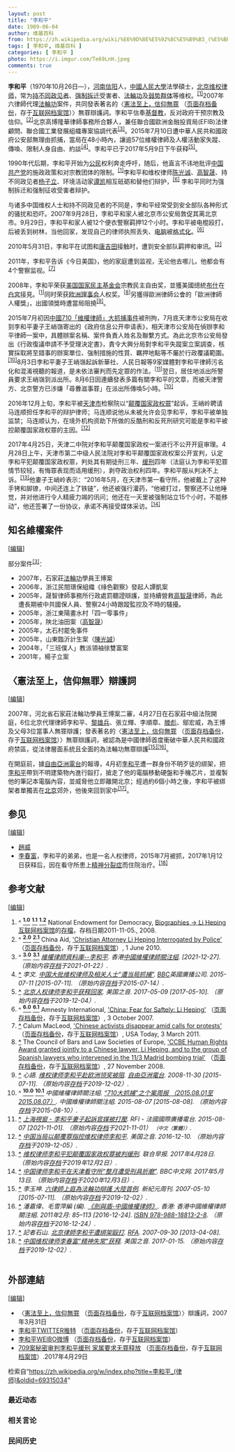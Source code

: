 ```yaml
---
layout: post
title: "李和平"
date: 1989-06-04
author: 维基百科
from: https://zh.wikipedia.org/wiki/%E6%9D%8E%E5%92%8C%E5%B9%B3_(%E5%BE%8B%E5%B8%88)
tags: [ 李和平, 维基百科 ]
categories: [ 李和平 ]
photo: https://i.imgur.com/Te69LnH.jpeg
comments: true
---
```

<div class="mw-content-ltr mw-parser-output" lang="zh" dir="ltr"><style data-mw-deduplicate="TemplateStyles:r83732082">.mw-parser-output .infobox-subbox{padding:0;border:none;margin:-3px;width:auto;min-width:100%;font-size:100%;clear:none;float:none;background-color:transparent}.mw-parser-output .infobox-3cols-child{margin:auto}.mw-parser-output .infobox .navbar{font-size:100%}body.skin-minerva .mw-parser-output .infobox-header,body.skin-minerva .mw-parser-output .infobox-subheader,body.skin-minerva .mw-parser-output .infobox-above,body.skin-minerva .mw-parser-output .infobox-title,body.skin-minerva .mw-parser-output .infobox-image,body.skin-minerva .mw-parser-output .infobox-full-data,body.skin-minerva .mw-parser-output .infobox-below{text-align:center}@media screen{html.skin-theme-clientpref-night .mw-parser-output .infobox-full-data:not(.notheme)>div:not(.notheme)[style]{background:#1f1f23!important;color:#f8f9fa}@media screen and (prefers-color-scheme:dark){html.skin-theme-clientpref-os .mw-parser-output .infobox-full-data:not(.notheme) div:not(.notheme){background:#1f1f23!important;color:#f8f9fa}}html.skin-theme-clientpref-night .mw-parser-output .infobox td div:not(.notheme)[style]{background:transparent!important;color:var(--color-base,#202122)}@media screen and (prefers-color-scheme:dark){html.skin-theme-clientpref-os .mw-parser-output .infobox td div:not(.notheme)[style]{background:transparent!important;color:var(--color-base,#202122)}}html.skin-theme-clientpref-night .mw-parser-output .infobox td div.NavHead:not(.notheme)[style]{background:transparent!important}}@media screen and (prefers-color-scheme:dark){html.skin-theme-clientpref-os .mw-parser-output .infobox td div.NavHead:not(.notheme)[style]{background:transparent!important}}@media(min-width:640px){body.skin--responsive .mw-parser-output .infobox-table{display:table!important}body.skin--responsive .mw-parser-output .infobox-table>caption{display:table-caption!important}body.skin--responsive .mw-parser-output .infobox-table>tbody{display:table-row-group}body.skin--responsive .mw-parser-output .infobox-table tr{display:table-row!important}body.skin--responsive .mw-parser-output .infobox-table th,body.skin--responsive .mw-parser-output .infobox-table td{padding-left:inherit;padding-right:inherit}}</style>
<p><b>李和平</b>（1970年10月26日<span class="useeditintro" title="Template:BLP editintro">—</span>），<a href="/wiki/%E6%B2%B3%E5%8D%97" class="mw-redirect" title="河南">河南</a><a href="/wiki/%E4%BF%A1%E9%98%B3" class="mw-redirect" title="信阳">信阳</a>人，<a href="/wiki/%E4%B8%AD%E5%9C%8B%E4%BA%BA%E6%B0%91%E5%A4%A7%E5%AD%B8" class="mw-redirect" title="中國人民大學">中國人民大學</a>法學碩士，<a href="/wiki/%E5%8C%97%E4%BA%AC" class="mw-redirect" title="北京">北京</a><a href="/wiki/%E7%BB%B4%E6%9D%83%E5%BE%8B%E5%B8%88" title="维权律师">维权律师</a>，常为<a href="/wiki/%E6%8C%81%E4%B8%8D%E5%90%8C%E6%94%BF%E8%A7%81%E8%80%85" title="持不同政见者">持不同政见者</a>、<a href="/w/index.php?title=%E5%BC%BA%E5%88%B6%E6%8B%86%E8%BF%81&amp;action=edit&amp;redlink=1" class="new" title="强制拆迁（页面不存在）">强制拆迁</a>受害者、<a href="/wiki/%E6%B3%95%E8%BC%AA%E5%8A%9F" class="mw-redirect" title="法輪功">法輪功</a>及<a href="/wiki/%E5%BC%B1%E5%8A%BF%E7%BE%A4%E4%BD%93" title="弱势群体">弱势群体</a>等维权。<sup id="cite_ref-NED_1-0" class="reference"><a href="#cite_note-NED-1"><span class="cite-bracket">[</span>1<span class="cite-bracket">]</span></a></sup>2007年六律師代理<a href="/wiki/%E6%B3%95%E8%BC%AA%E5%8A%9F" class="mw-redirect" title="法輪功">法輪功</a>案件，共同發表著名的〈<a rel="nofollow" class="external text" href="http://www.epochtimes.com/b5/7/8/21/n1808573.htm">憲法至上，信仰無罪</a> （<a rel="nofollow" class="external text" href="//web.archive.org/web/20190829174343/http://www.epochtimes.com/b5/7/8/21/n1808573.htm">页面存档备份</a>，存于<a href="/wiki/%E4%BA%92%E8%81%94%E7%BD%91%E6%A1%A3%E6%A1%88%E9%A6%86" title="互联网档案馆">互联网档案馆</a>）〉無罪辯護詞。李和平信奉<a href="/wiki/%E5%9F%BA%E7%9D%A3%E6%95%99" title="基督教">基督教</a>，反对政府干预宗教及信仰。<sup id="cite_ref-ChinaAid_2-0" class="reference"><a href="#cite_note-ChinaAid-2"><span class="cite-bracket">[</span>2<span class="cite-bracket">]</span></a></sup>北京高博隆華律師事務所合夥人，兼任聯合國歐洲金融投資局(EFIB)法律顧問、聯合國工業發展組織專案協調代表<sup id="cite_ref-CHRL_3-0" class="reference"><a href="#cite_note-CHRL-3"><span class="cite-bracket">[</span>3<span class="cite-bracket">]</span></a></sup>。2015年7月10日遭中華人民共和國政府公安部無理由抓捕，當局在48小時內，讓逾57位維權律師及人權活動家失蹤、傳喚、限制人身自由、約談<sup id="cite_ref-BBC0711_4-0" class="reference"><a href="#cite_note-BBC0711-4"><span class="cite-bracket">[</span>4<span class="cite-bracket">]</span></a></sup>。李和平已于2017年5月9日下午获释<sup id="cite_ref-VOA0509_5-0" class="reference"><a href="#cite_note-VOA0509-5"><span class="cite-bracket">[</span>5<span class="cite-bracket">]</span></a></sup>。
</p>
<meta property="mw:PageProp/toc">
<div class="mw-heading mw-heading2"></div>
<p>1990年代后期，李和平开始为<a href="/wiki/%E5%85%AC%E6%B0%91" title="公民">公民</a>权利奔走呼吁，随后，他直言不讳地批评<a href="/wiki/%E4%B8%AD%E5%9B%BD%E5%85%B1%E4%BA%A7%E5%85%9A" title="中国共产党">中国共产党</a>的施政政策和对宗教团体的限制。<sup id="cite_ref-NED_1-1" class="reference"><a href="#cite_note-NED-1"><span class="cite-bracket">[</span>1<span class="cite-bracket">]</span></a></sup>李和平和维权律师<a href="/wiki/%E9%99%88%E5%85%89%E8%AF%9A" title="陈光诚">陈光诚</a>、<a href="/wiki/%E9%AB%98%E6%99%BA%E6%99%9F" title="高智晟">高智晟</a>、持不同政见者<a href="/wiki/%E6%9D%A8%E5%AD%90%E7%AB%8B" title="杨子立">杨子立</a>、环境活动家<a href="/wiki/%E8%B0%AD%E5%87%AF" title="谭凯">谭凯</a>相互砥砺和替他们辩护，<sup id="cite_ref-AI_6-0" class="reference"><a href="#cite_note-AI-6"><span class="cite-bracket">[</span>6<span class="cite-bracket">]</span></a></sup> 李和平同时为强制拆迁和强制征收受害者辩护。
</p><p>与诸多中国维权人士和持不同政见者的不同是，李和平经常受到安全部队各种形式的骚扰和恐吓。2007年9月28日，李和平和家人被北京市公安局敦促其离北京市。9月29日，李和平和家人被12个便衣警察羁押12个小时。李和平被电棍殴打，后被丢到树林，当他回家，发现自己的律师执照丢失、<a href="/wiki/%E7%94%B5%E8%84%91" class="mw-redirect" title="电脑">电脑</a>被<a href="/wiki/%E6%A0%BC%E5%BC%8F%E5%8C%96" class="mw-redirect" title="格式化">格式化</a>。<sup id="cite_ref-AI_6-1" class="reference"><a href="#cite_note-AI-6"><span class="cite-bracket">[</span>6<span class="cite-bracket">]</span></a></sup> 
</p><p>2010年5月31日，李和平在试图和<a href="/wiki/%E5%94%90%E5%90%89%E7%94%B0" title="唐吉田">唐吉田</a>接触时，遭到安全部队羁押和审讯。<sup id="cite_ref-ChinaAid_2-1" class="reference"><a href="#cite_note-ChinaAid-2"><span class="cite-bracket">[</span>2<span class="cite-bracket">]</span></a></sup>
</p><p>2011年，李和平告诉《今日美国》，他的家庭遭到监视，无论他去哪儿，他都会有4个警察监视。<sup id="cite_ref-7" class="reference"><a href="#cite_note-7"><span class="cite-bracket">[</span>7<span class="cite-bracket">]</span></a></sup>
</p><p>2008年，李和平荣获<a href="/wiki/%E7%BE%8E%E5%9B%BD%E5%9B%BD%E5%AE%B6%E6%B0%91%E4%B8%BB%E5%9F%BA%E9%87%91%E4%BC%9A" class="mw-redirect" title="美国国家民主基金会">美国国家民主基金会</a>宗教民主自由奖，並獲美國總統<a href="/wiki/%E4%B9%94%E6%B2%BB%C2%B7%E6%B2%83%E5%85%8B%C2%B7%E5%B8%83%E4%BB%80" title="乔治·沃克·布什">布什</a>在<a href="/wiki/%E7%99%BD%E5%AE%AE" title="白宮">白宮</a>接見。<sup id="cite_ref-NED_1-2" class="reference"><a href="#cite_note-NED-1"><span class="cite-bracket">[</span>1<span class="cite-bracket">]</span></a></sup>同时荣获<a href="/wiki/%E6%AC%A7%E6%B4%B2%E7%90%86%E4%BA%8B%E4%BC%9A" class="mw-redirect mw-disambig" title="欧洲理事会">欧洲理事会</a>人权奖。<sup id="cite_ref-8" class="reference"><a href="#cite_note-8"><span class="cite-bracket">[</span>8<span class="cite-bracket">]</span></a></sup>另獲得歐洲律師公會的「歐洲律師人權獎」，出國領獎時遭當局阻撓<sup id="cite_ref-9" class="reference"><a href="#cite_note-9"><span class="cite-bracket">[</span>9<span class="cite-bracket">]</span></a></sup>。
</p><p>2015年7月初因<a href="/wiki/%E4%B8%AD%E5%9C%8B710%E3%80%8C%E7%B6%AD%E6%AC%8A%E5%BE%8B%E5%B8%AB%E3%80%8D%E5%A4%A7%E6%8A%93%E6%8D%95%E4%BA%8B%E4%BB%B6" class="mw-redirect" title="中國710「維權律師」大抓捕事件">中國710「維權律師」大抓捕事件</a>被刑拘，7月底天津市公安局在收到李和平妻子王峭嶺寄出的《政府信息公开申请表》，相天津市公安局在偵辦李和平律師一案中，具體辦案名稱、案件負責人姓名及聯繫方式。為此北京市公安局發出《行政復議申請不予受理決定書》，責令大興分局對李和平失蹤案立案調查，核實採取將至錯事的辦案單位、強制措施的性質、羈押地點等不屬於行政覆議範圍。<sup id="cite_ref-:0_10-0" class="reference"><a href="#cite_note-:0-10"><span class="cite-bracket">[</span>10<span class="cite-bracket">]</span></a></sup>8月3日李和平妻子王峭嶺起訴新華社、人民日報等9家媒體對李和平律師污名化和混淆視聽的報道，是未依法審判而先定罪的作法。<sup id="cite_ref-11" class="reference"><a href="#cite_note-11"><span class="cite-bracket">[</span>11<span class="cite-bracket">]</span></a></sup>翌日，居住地派出所警員要求王峭嶺到派出所。8月6日因連續發表多篇有關李和平的文章，而被天津警方、北京警方已涉嫌「尋釁滋事罪」在派出所傳喚5小時。<sup id="cite_ref-:0_10-1" class="reference"><a href="#cite_note-:0-10"><span class="cite-bracket">[</span>10<span class="cite-bracket">]</span></a></sup>
</p><p>2016年12月上旬，李和平被<a href="/wiki/%E5%A4%A9%E6%B4%A5%E5%B8%82" title="天津市">天津市</a>检察院以“<a href="/wiki/%E9%A2%A0%E8%A6%86%E5%9B%BD%E5%AE%B6%E6%94%BF%E6%9D%83%E7%BD%AA" title="颠覆国家政权罪">颠覆国家政权罪</a>”起诉。王峭岭聘请马连顺担任李和平的辩护律师；马连顺说他从未被允许会见李和平，李和平被单独监禁；马连顺认为，在境外机构资助下所做的反酷刑和反死刑研究可能是李和平被控颠覆国家政权罪的主因。<sup id="cite_ref-12" class="reference"><a href="#cite_note-12"><span class="cite-bracket">[</span>12<span class="cite-bracket">]</span></a></sup>
</p><p>2017年4月25日，天津二中院对李和平颠覆国家政权一案进行不公开开庭审理。4月28日上午，天津市第二中级人民法院对李和平颠覆国家政权案公开宣判，认定李和平犯颠覆国家政权罪，判处其有期徒刑三年、<a href="/wiki/%E7%BC%93%E5%88%91" title="缓刑">缓刑</a>四年（法庭认为李和平犯罪情节较轻，有悔罪表现而适用缓刑），剥夺政治权利四年。李和平服从判决不上诉。<sup id="cite_ref-13" class="reference"><a href="#cite_note-13"><span class="cite-bracket">[</span>13<span class="cite-bracket">]</span></a></sup>他妻子王峭岭表示：“2016年5月，在天津市第一看守所，他被戴上了这种手铐和脚镣，中间还连上了铁链”，他还被强行灌药，“他被打过，警察还不让他睡觉，并对他进行令人精疲力竭的讯问；他还在一天里被强制站立15个小时，不能移动”，他还签署了一份协议，承诺不再接受媒体采访。<sup id="cite_ref-14" class="reference"><a href="#cite_note-14"><span class="cite-bracket">[</span>14<span class="cite-bracket">]</span></a></sup>
</p>
<div class="mw-heading mw-heading2"><h2 id="知名維權案件"><span id=".E7.9F.A5.E5.90.8D.E7.B6.AD.E6.AC.8A.E6.A1.88.E4.BB.B6"></span>知名維權案件</h2><span class="mw-editsection"><span class="mw-editsection-bracket">[</span><a href="/w/index.php?title=%E6%9D%8E%E5%92%8C%E5%B9%B3_(%E5%BE%8B%E5%B8%88)&amp;action=edit&amp;section=2" title="编辑章节：知名維權案件"><span>编辑</span></a><span class="mw-editsection-bracket">]</span></span></div>
<p>部分案件<sup id="cite_ref-CHRL_3-1" class="reference"><a href="#cite_note-CHRL-3"><span class="cite-bracket">[</span>3<span class="cite-bracket">]</span></a></sup>：
</p>
<ul><li>2007年，石家莊<a href="/wiki/%E6%B3%95%E8%BC%AA%E5%8A%9F" class="mw-redirect" title="法輪功">法輪功</a>學員王博案</li>
<li>2006年，浙江民間環保組織《綠色觀察》發起人譚凱案</li>
<li>2005年，晟智律師事務所行政處罰聽證辯護，並持續營救<a href="/wiki/%E9%AB%98%E6%99%BA%E6%99%9F" title="高智晟">高智晟</a>律師，為此遭長期被中共國保人員、警察24小時跟蹤監控及不時的騷擾。</li>
<li>2005年，浙江東陽畫水村「四一零事件」</li>
<li>2005年，陝北油田案（<a href="/wiki/%E9%AB%98%E6%99%BA%E6%99%9F" title="高智晟">高智晟</a>）</li>
<li>2005年，太石村罷免事件</li>
<li>2005年，山東臨沂計生案（<a href="/wiki/%E9%99%B3%E5%85%89%E8%AA%A0" class="mw-redirect" title="陳光誠">陳光誠</a>）</li>
<li>2004年，「三班僕人」教派領袖徐雙富案</li>
<li>2001年，楊子立案</li></ul>
<div class="mw-heading mw-heading2"><h2 id="〈憲法至上，信仰無罪〉辯護詞"><span id=".E3.80.88.E6.86.B2.E6.B3.95.E8.87.B3.E4.B8.8A.EF.BC.8C.E4.BF.A1.E4.BB.B0.E7.84.A1.E7.BD.AA.E3.80.89.E8.BE.AF.E8.AD.B7.E8.A9.9E"></span>〈憲法至上，信仰無罪〉辯護詞</h2><span class="mw-editsection"><span class="mw-editsection-bracket">[</span><a href="/w/index.php?title=%E6%9D%8E%E5%92%8C%E5%B9%B3_(%E5%BE%8B%E5%B8%88)&amp;action=edit&amp;section=3" title="编辑章节：〈憲法至上，信仰無罪〉辯護詞"><span>编辑</span></a><span class="mw-editsection-bracket">]</span></span></div>
<p>2007年，河北省石家莊法輪功學員王博案二審，4月27日在石家莊中級法院開庭，6位北京代理律師李和平、<a href="/w/index.php?title=%E9%BB%8E%E9%9B%84%E5%85%B5&amp;action=edit&amp;redlink=1" class="new" title="黎雄兵（页面不存在）">黎雄兵</a>、張立輝、李順章、<a href="/wiki/%E6%BB%95%E5%BD%AA" title="滕彪">滕彪</a>、鄔宏威，為王博及父母3位當事人無罪辯護；發表著名的〈<a rel="nofollow" class="external text" href="http://www.epochtimes.com/b5/7/8/21/n1808573.htm">憲法至上，信仰無罪</a> （<a rel="nofollow" class="external text" href="//web.archive.org/web/20190829174343/http://www.epochtimes.com/b5/7/8/21/n1808573.htm">页面存档备份</a>，存于<a href="/wiki/%E4%BA%92%E8%81%94%E7%BD%91%E6%A1%A3%E6%A1%88%E9%A6%86" title="互联网档案馆">互联网档案馆</a>）〉無罪辯護詞，被認為是中國律師首度衝破中華人民共和國政府禁區，從法律層面系統且全面的為法輪功無罪辯護<sup id="cite_ref-EPO0510_15-0" class="reference"><a href="#cite_note-EPO0510-15"><span class="cite-bracket">[</span>15<span class="cite-bracket">]</span></a></sup><sup id="cite_ref-Sword_16-0" class="reference"><a href="#cite_note-Sword-16"><span class="cite-bracket">[</span>16<span class="cite-bracket">]</span></a></sup>。
</p><p>在開庭前，據<a href="/wiki/%E8%87%AA%E7%94%B1%E4%BA%9E%E6%B4%B2%E9%9B%BB%E5%8F%B0" class="mw-redirect" title="自由亞洲電台">自由亞洲電台</a>的報導，4月初<a href="/wiki/%E6%9D%8E%E5%92%8C%E5%B9%B3" class="mw-disambig" title="李和平">李和平</a>遭一群身份不明歹徒的綁架，把<a href="/wiki/%E6%9D%8E%E5%92%8C%E5%B9%B3" class="mw-disambig" title="李和平">李和平</a>帶到不明建築物內進行毆打，搶走了他的電腦移動硬盤和手機芯片，並複製他的筆記本電腦內容，並威脅他立即離開北京；經過約6個小時之後，李和平被綁架者單獨丟在<a href="/wiki/%E5%8C%97%E4%BA%AC" class="mw-redirect" title="北京">北京</a>郊外，他後來回到家中<sup id="cite_ref-17" class="reference"><a href="#cite_note-17"><span class="cite-bracket">[</span>17<span class="cite-bracket">]</span></a></sup>。
</p>
<div class="mw-heading mw-heading2"><h2 id="参见"><span id=".E5.8F.82.E8.A7.81"></span>参见</h2><span class="mw-editsection"><span class="mw-editsection-bracket">[</span><a href="/w/index.php?title=%E6%9D%8E%E5%92%8C%E5%B9%B3_(%E5%BE%8B%E5%B8%88)&amp;action=edit&amp;section=4" title="编辑章节：参见"><span>编辑</span></a><span class="mw-editsection-bracket">]</span></span></div>
<ul><li><a href="/wiki/%E8%B6%99%E5%A8%81" title="趙威">趙威</a></li>
<li><a href="/w/index.php?title=%E6%9D%8E%E6%98%A5%E5%AF%8C&amp;action=edit&amp;redlink=1" class="new" title="李春富（页面不存在）">李春富</a>，李和平的弟弟，也是一名人权律师，2015年7月被抓，2017年1月12日获释后，因在看守所患上<a href="/wiki/%E7%B2%BE%E7%A5%9E%E5%88%86%E8%A3%82%E7%97%87" title="精神分裂症">精神分裂症</a>而住院治疗。<sup id="cite_ref-18" class="reference"><a href="#cite_note-18"><span class="cite-bracket">[</span>18<span class="cite-bracket">]</span></a></sup></li></ul>
<div class="mw-heading mw-heading2"><h2 id="参考文献"><span id=".E5.8F.82.E8.80.83.E6.96.87.E7.8C.AE"></span>参考文献</h2><span class="mw-editsection"><span class="mw-editsection-bracket">[</span><a href="/w/index.php?title=%E6%9D%8E%E5%92%8C%E5%B9%B3_(%E5%BE%8B%E5%B8%88)&amp;action=edit&amp;section=5" title="编辑章节：参考文献"><span>编辑</span></a><span class="mw-editsection-bracket">]</span></span></div>
<div class="reflist columns references-column-count references-column-count-2" style="-moz-column-count: 2; -webkit-column-count: 2; column-count: 2; list-style-type: decimal;">
<ol class="references">
<li id="cite_note-NED-1"><span class="mw-cite-backlink">^ <a href="#cite_ref-NED_1-0"><sup><b>1.0</b></sup></a> <a href="#cite_ref-NED_1-1"><sup><b>1.1</b></sup></a> <a href="#cite_ref-NED_1-2"><sup><b>1.2</b></sup></a></span> <span class="reference-text">National Endowment for Democracy, <a rel="nofollow" class="external text" href="http://www.ned.org/events/democracy-award/2008/biographies">Biographies -&gt; Li Heping</a> <a href="/wiki/Wayback_Machine" class="mw-redirect" title="Wayback Machine">互联网档案馆</a>的<a rel="nofollow" class="external text" href="https://web.archive.org/web/20111105070146/http://www.ned.org/events/democracy-award/2008/biographies">存檔</a>，存档日期2011-11-05., 2008.</span>
</li>
<li id="cite_note-ChinaAid-2"><span class="mw-cite-backlink">^ <a href="#cite_ref-ChinaAid_2-0"><sup><b>2.0</b></sup></a> <a href="#cite_ref-ChinaAid_2-1"><sup><b>2.1</b></sup></a></span> <span class="reference-text">China Aid, <a rel="nofollow" class="external text" href="http://www.chinaaid.org/2010/06/christian-attorney-li-heping.html">'Christian Attorney Li Heping Interrogated by Police'</a> （<a rel="nofollow" class="external text" href="//web.archive.org/web/20191202165851/http://www.chinaaid.org/2010/06/christian-attorney-li-heping.html">页面存档备份</a>，存于<a href="/wiki/%E4%BA%92%E8%81%94%E7%BD%91%E6%A1%A3%E6%A1%88%E9%A6%86" title="互联网档案馆">互联网档案馆</a>）, 1 June 2010.</span>
</li>
<li id="cite_note-CHRL-3"><span class="mw-cite-backlink">^ <a href="#cite_ref-CHRL_3-0"><sup><b>3.0</b></sup></a> <a href="#cite_ref-CHRL_3-1"><sup><b>3.1</b></sup></a></span> <span class="reference-text"><cite class="citation news"><a rel="nofollow" class="external text" href="http://www.chrlawyers.hk/zh-hant/content/李和平">維權律師資料庫--李和平</a>. 香港<a href="/wiki/%E4%B8%AD%E5%9C%8B%E7%B6%AD%E6%AC%8A%E5%BE%8B%E5%B8%AB%E9%97%9C%E6%B3%A8%E7%B5%84" title="中國維權律師關注組">中國維權律師關注組</a>.  <span class="reference-accessdate"> [<span class="nowrap">2021-12-27</span>]</span>. （原始内容<a rel="nofollow" class="external text" href="https://web.archive.org/web/20210122061014/https://www.chrlawyers.hk/zh-hant/content/%E6%9D%8E%E5%92%8C%E5%B9%B3">存档</a>于2021-01-22）.</cite><span title="ctx_ver=Z39.88-2004&amp;rfr_id=info%3Asid%2Fzh.wikipedia.org%3A%E6%9D%8E%E5%92%8C%E5%B9%B3+%28%E5%BE%8B%E5%B8%88%29&amp;rft.atitle=%E7%B6%AD%E6%AC%8A%E5%BE%8B%E5%B8%AB%E8%B3%87%E6%96%99%E5%BA%AB--%E6%9D%8E%E5%92%8C%E5%B9%B3&amp;rft.genre=article&amp;rft_id=http%3A%2F%2Fwww.chrlawyers.hk%2Fzh-hant%2Fcontent%2F%E6%9D%8E%E5%92%8C%E5%B9%B3&amp;rft_val_fmt=info%3Aofi%2Ffmt%3Akev%3Amtx%3Ajournal" class="Z3988"><span style="display:none;">&nbsp;</span></span></span>
</li>
<li id="cite_note-BBC0711-4"><span class="mw-cite-backlink"><b><a href="#cite_ref-BBC0711_4-0">^</a></b></span> <span class="reference-text"><cite class="citation news">李文. <a rel="nofollow" class="external text" href="https://www.bbc.com/zhongwen/simp/china/2015/07/150711_china_lawyers">中国大批维权律师及相关人士“遭当局抓捕”</a>. <a href="/wiki/BBC" class="mw-redirect" title="BBC">BBC</a>英國廣播公司. 2015-07-11 <span class="reference-accessdate"> [<span class="nowrap">2015-07-11</span>]</span>. （原始内容<a rel="nofollow" class="external text" href="https://web.archive.org/web/20150714000504/http://www.bbc.com/zhongwen/simp/china/2015/07/150711_china_lawyers">存档</a>于2015-07-14）.</cite><span title="ctx_ver=Z39.88-2004&amp;rfr_id=info%3Asid%2Fzh.wikipedia.org%3A%E6%9D%8E%E5%92%8C%E5%B9%B3+%28%E5%BE%8B%E5%B8%88%29&amp;rft.atitle=%E4%B8%AD%E5%9B%BD%E5%A4%A7%E6%89%B9%E7%BB%B4%E6%9D%83%E5%BE%8B%E5%B8%88%E5%8F%8A%E7%9B%B8%E5%85%B3%E4%BA%BA%E5%A3%AB%E2%80%9C%E9%81%AD%E5%BD%93%E5%B1%80%E6%8A%93%E6%8D%95%E2%80%9D&amp;rft.au=%E6%9D%8E%E6%96%87&amp;rft.date=2015-07-11&amp;rft.genre=article&amp;rft_id=http%3A%2F%2Fwww.bbc.com%2Fzhongwen%2Fsimp%2Fchina%2F2015%2F07%2F150711_china_lawyers&amp;rft_val_fmt=info%3Aofi%2Ffmt%3Akev%3Amtx%3Ajournal" class="Z3988"><span style="display:none;">&nbsp;</span></span></span>
</li>
<li id="cite_note-VOA0509-5"><span class="mw-cite-backlink"><b><a href="#cite_ref-VOA0509_5-0">^</a></b></span> <span class="reference-text"><cite class="citation news"><a rel="nofollow" class="external text" href="http://www.voachinese.com/a/news-heping-li-20170509/3844584.html">北京人权律师李和平获释回家</a>. 美国之音. 2017-05-09 <span class="reference-accessdate"> [<span class="nowrap">2017-05-10</span>]</span>. （原始内容<a rel="nofollow" class="external text" href="https://web.archive.org/web/20191204195742/https://www.voachinese.com/a/news-heping-li-20170509/3844584.html">存档</a>于2019-12-04）.</cite><span title="ctx_ver=Z39.88-2004&amp;rfr_id=info%3Asid%2Fzh.wikipedia.org%3A%E6%9D%8E%E5%92%8C%E5%B9%B3+%28%E5%BE%8B%E5%B8%88%29&amp;rft.atitle=%E5%8C%97%E4%BA%AC%E4%BA%BA%E6%9D%83%E5%BE%8B%E5%B8%88%E6%9D%8E%E5%92%8C%E5%B9%B3%E8%8E%B7%E9%87%8A%E5%9B%9E%E5%AE%B6&amp;rft.date=2017-05-09&amp;rft.genre=article&amp;rft_id=http%3A%2F%2Fwww.voachinese.com%2Fa%2Fnews-heping-li-20170509%2F3844584.html&amp;rft_val_fmt=info%3Aofi%2Ffmt%3Akev%3Amtx%3Ajournal" class="Z3988"><span style="display:none;">&nbsp;</span></span></span>
</li>
<li id="cite_note-AI-6"><span class="mw-cite-backlink">^ <a href="#cite_ref-AI_6-0"><sup><b>6.0</b></sup></a> <a href="#cite_ref-AI_6-1"><sup><b>6.1</b></sup></a></span> <span class="reference-text">Amnesty International, <a rel="nofollow" class="external text" href="http://www.amnesty.org/en/library/asset/ASA17/046/2007/en/f66d4783-d364-11dd-a329-2f46302a8cc6/asa170462007en.html">'China: Fear for Saftely: Li Heping'</a> （<a rel="nofollow" class="external text" href="//web.archive.org/web/20150216073232/http://www.amnesty.org/en/library/asset/ASA17/046/2007/en/f66d4783-d364-11dd-a329-2f46302a8cc6/asa170462007en.html">页面存档备份</a>，存于<a href="/wiki/%E4%BA%92%E8%81%94%E7%BD%91%E6%A1%A3%E6%A1%88%E9%A6%86" title="互联网档案馆">互联网档案馆</a>）, 3 October 2007.</span>
</li>
<li id="cite_note-7"><span class="mw-cite-backlink"><b><a href="#cite_ref-7">^</a></b></span> <span class="reference-text">Calum MacLeod, <a rel="nofollow" class="external text" href="http://www.usatoday.com/news/world/2011-03-03-china04_ST_N.htm">'Chinese activists disappear amid calls for protests'</a> （<a rel="nofollow" class="external text" href="//web.archive.org/web/20110805013414/http://www.usatoday.com/news/world/2011-03-03-china04_ST_N.htm">页面存档备份</a>，存于<a href="/wiki/%E4%BA%92%E8%81%94%E7%BD%91%E6%A1%A3%E6%A1%88%E9%A6%86" title="互联网档案馆">互联网档案馆</a>）, USA Today, 3 March 2011.</span>
</li>
<li id="cite_note-8"><span class="mw-cite-backlink"><b><a href="#cite_ref-8">^</a></b></span> <span class="reference-text">The Council of Bars and Law Societies of Europe, <a rel="nofollow" class="external text" href="http://www.ccbe.eu/fileadmin/user_upload/NTCdocument/pr_0708_ENpdf1_1228203229.pdf">'CCBE Human Rights Award granted jointly to a Chinese lawyer, Li Heping, and to the group of Spanish lawyers who intervened in the 11/3 Madrid bombing trial'</a> （<a rel="nofollow" class="external text" href="//web.archive.org/web/20160304030607/http://www.ccbe.eu/fileadmin/user_upload/NTCdocument/pr_0708_ENpdf1_1228203229.pdf">页面存档备份</a>，存于<a href="/wiki/%E4%BA%92%E8%81%94%E7%BD%91%E6%A1%A3%E6%A1%88%E9%A6%86" title="互联网档案馆">互联网档案馆</a>）, 27 November 2008.</span>
</li>
<li id="cite_note-9"><span class="mw-cite-backlink"><b><a href="#cite_ref-9">^</a></b></span> <span class="reference-text"><cite class="citation news">心語. <a rel="nofollow" class="external text" href="http://www.rfa.org/mandarin/yataibaodao/li-11302008165718.html">维权律师李和平赴欧洲领奖被阻</a>. <a href="/wiki/%E8%87%AA%E7%94%B1%E4%BA%9E%E6%B4%B2%E9%9B%BB%E5%8F%B0" class="mw-redirect" title="自由亞洲電台">自由亞洲電台</a>. 2008-11-30 <span class="reference-accessdate"> [<span class="nowrap">2015-07-11</span>]</span>. （原始内容<a rel="nofollow" class="external text" href="https://web.archive.org/web/20191202101808/https://www.rfa.org/mandarin/yataibaodao/li-11302008165718.html">存档</a>于2019-12-02）.</cite><span title="ctx_ver=Z39.88-2004&amp;rfr_id=info%3Asid%2Fzh.wikipedia.org%3A%E6%9D%8E%E5%92%8C%E5%B9%B3+%28%E5%BE%8B%E5%B8%88%29&amp;rft.atitle=%E7%BB%B4%E6%9D%83%E5%BE%8B%E5%B8%88%E6%9D%8E%E5%92%8C%E5%B9%B3%E8%B5%B4%E6%AC%A7%E6%B4%B2%E9%A2%86%E5%A5%96%E8%A2%AB%E9%98%BB&amp;rft.au=%E5%BF%83%E8%AA%9E&amp;rft.date=2008-11-30&amp;rft.genre=article&amp;rft_id=http%3A%2F%2Fwww.rfa.org%2Fmandarin%2Fyataibaodao%2Fli-11302008165718.html&amp;rft_val_fmt=info%3Aofi%2Ffmt%3Akev%3Amtx%3Ajournal" class="Z3988"><span style="display:none;">&nbsp;</span></span></span>
</li>
<li id="cite_note-:0-10"><span class="mw-cite-backlink">^ <a href="#cite_ref-:0_10-0"><sup><b>10.0</b></sup></a> <a href="#cite_ref-:0_10-1"><sup><b>10.1</b></sup></a></span> <span class="reference-text"><cite class="citation web">中國維權律師關注組. <a rel="nofollow" class="external text" href="http://chrlawyers.hk/zh-hans/content/%E2%80%9C710%E5%A4%A7%E6%8A%93%E6%8D%95%E2%80%9D%E4%B9%8B%E4%B8%AA%E6%A1%88%E5%91%A8%E6%8A%A5-%EF%BC%8820150801%E8%87%B320150807%EF%BC%89">“710大抓捕”之个案周报 （2015.08.01至2015.08.07）</a>. 中國維權律師關注組. 2015-08-07 <span class="reference-accessdate"> [<span class="nowrap">2015-08-08</span>]</span>. （原始内容<a rel="nofollow" class="external text" href="https://web.archive.org/web/20150810021845/http://chrlawyers.hk/zh-hans/content/%E2%80%9C710%E5%A4%A7%E6%8A%93%E6%8D%95%E2%80%9D%E4%B9%8B%E4%B8%AA%E6%A1%88%E5%91%A8%E6%8A%A5-%EF%BC%8820150801%E8%87%B320150807%EF%BC%89">存档</a>于2015-08-10）.</cite><span title="ctx_ver=Z39.88-2004&amp;rfr_id=info%3Asid%2Fzh.wikipedia.org%3A%E6%9D%8E%E5%92%8C%E5%B9%B3+%28%E5%BE%8B%E5%B8%88%29&amp;rft.au=%E4%B8%AD%E5%9C%8B%E7%B6%AD%E6%AC%8A%E5%BE%8B%E5%B8%AB%E9%97%9C%E6%B3%A8%E7%B5%84&amp;rft.btitle=%E2%80%9C710%E5%A4%A7%E6%8A%93%E6%8D%95%E2%80%9D%E4%B9%8B%E4%B8%AA%E6%A1%88%E5%91%A8%E6%8A%A5+%EF%BC%882015.08.01%E8%87%B32015.08.07%EF%BC%89&amp;rft.date=2015-08-07&amp;rft.genre=unknown&amp;rft.pub=%E4%B8%AD%E5%9C%8B%E7%B6%AD%E6%AC%8A%E5%BE%8B%E5%B8%AB%E9%97%9C%E6%B3%A8%E7%B5%84&amp;rft_id=http%3A%2F%2Fchrlawyers.hk%2Fzh-hans%2Fcontent%2F%25E2%2580%259C710%25E5%25A4%25A7%25E6%258A%2593%25E6%258D%2595%25E2%2580%259D%25E4%25B9%258B%25E4%25B8%25AA%25E6%25A1%2588%25E5%2591%25A8%25E6%258A%25A5-%25EF%25BC%258820150801%25E8%2587%25B320150807%25EF%25BC%2589&amp;rft_val_fmt=info%3Aofi%2Ffmt%3Akev%3Amtx%3Abook" class="Z3988"><span style="display:none;">&nbsp;</span></span></span>
</li>
<li id="cite_note-11"><span class="mw-cite-backlink"><b><a href="#cite_ref-11">^</a></b></span> <span class="reference-text"><cite class="citation news"><a rel="nofollow" class="external text" href="https://www.rfi.fr/tw/%E4%B8%AD%E5%9C%8B/20150807-%E6%9D%8E%E5%92%8C%E5%B9%B3%E5%A6%BB%E5%AD%90%E8%B5%B7%E8%A8%B4%E5%AE%98%E5%AA%92%E8%A2%AB%E6%89%93%E5%A3%93">上海視窗 - 李和平妻子起訴官媒被打壓</a>. RFI - 法國國際廣播電台. 2015-08-07 <span class="reference-accessdate"> [<span class="nowrap">2021-11-01</span>]</span>. （原始内容<a rel="nofollow" class="external text" href="https://web.archive.org/web/20211101105829/https://www.rfi.fr/tw/%E4%B8%AD%E5%9C%8B/20150807-%E6%9D%8E%E5%92%8C%E5%B9%B3%E5%A6%BB%E5%AD%90%E8%B5%B7%E8%A8%B4%E5%AE%98%E5%AA%92%E8%A2%AB%E6%89%93%E5%A3%93">存档</a>于2021-11-01） <span style="font-family: sans-serif; cursor: default; color:var(--color-subtle, #54595d); font-size: 0.8em; bottom: 0.1em; font-weight: bold;" title="连接到中文（繁體）网页">（中文（繁體））</span>.</cite><span title="ctx_ver=Z39.88-2004&amp;rfr_id=info%3Asid%2Fzh.wikipedia.org%3A%E6%9D%8E%E5%92%8C%E5%B9%B3+%28%E5%BE%8B%E5%B8%88%29&amp;rft.atitle=%E4%B8%8A%E6%B5%B7%E8%A6%96%E7%AA%97+-+%E6%9D%8E%E5%92%8C%E5%B9%B3%E5%A6%BB%E5%AD%90%E8%B5%B7%E8%A8%B4%E5%AE%98%E5%AA%92%E8%A2%AB%E6%89%93%E5%A3%93&amp;rft.date=2015-08-07&amp;rft.genre=article&amp;rft.jtitle=RFI+-+%E6%B3%95%E5%9C%8B%E5%9C%8B%E9%9A%9B%E5%BB%A3%E6%92%AD%E9%9B%BB%E5%8F%B0&amp;rft_id=https%3A%2F%2Fwww.rfi.fr%2Ftw%2F%25E4%25B8%25AD%25E5%259C%258B%2F20150807-%25E6%259D%258E%25E5%2592%258C%25E5%25B9%25B3%25E5%25A6%25BB%25E5%25AD%2590%25E8%25B5%25B7%25E8%25A8%25B4%25E5%25AE%2598%25E5%25AA%2592%25E8%25A2%25AB%25E6%2589%2593%25E5%25A3%2593&amp;rft_val_fmt=info%3Aofi%2Ffmt%3Akev%3Amtx%3Ajournal" class="Z3988"><span style="display:none;">&nbsp;</span></span></span>
</li>
<li id="cite_note-12"><span class="mw-cite-backlink"><b><a href="#cite_ref-12">^</a></b></span> <span class="reference-text"><cite class="citation web"><a rel="nofollow" class="external text" href="http://www.voachinese.com/a/china-lawyers-20161209/3630786.html">中国当局以颠覆罪指控维权律师李和平</a>. 美国之音. 2016-12-10. （原始内容<a rel="nofollow" class="external text" href="https://web.archive.org/web/20191205212109/https://www.voachinese.com/a/china-lawyers-20161209/3630786.html">存档</a>于2019-12-05）.</cite><span title="ctx_ver=Z39.88-2004&amp;rfr_id=info%3Asid%2Fzh.wikipedia.org%3A%E6%9D%8E%E5%92%8C%E5%B9%B3+%28%E5%BE%8B%E5%B8%88%29&amp;rft.btitle=%E4%B8%AD%E5%9B%BD%E5%BD%93%E5%B1%80%E4%BB%A5%E9%A2%A0%E8%A6%86%E7%BD%AA%E6%8C%87%E6%8E%A7%E7%BB%B4%E6%9D%83%E5%BE%8B%E5%B8%88%E6%9D%8E%E5%92%8C%E5%B9%B3&amp;rft.date=2016-12-10&amp;rft.genre=unknown&amp;rft.pub=%E7%BE%8E%E5%9B%BD%E4%B9%8B%E9%9F%B3&amp;rft_id=http%3A%2F%2Fwww.voachinese.com%2Fa%2Fchina-lawyers-20161209%2F3630786.html&amp;rft_val_fmt=info%3Aofi%2Ffmt%3Akev%3Amtx%3Abook" class="Z3988"><span style="display:none;">&nbsp;</span></span></span>
</li>
<li id="cite_note-13"><span class="mw-cite-backlink"><b><a href="#cite_ref-13">^</a></b></span> <span class="reference-text"><cite class="citation web"><a rel="nofollow" class="external text" href="http://www.zaobao.com.sg/realtime/china/story20170428-754195">维权律师李和平犯颠覆国家政权罪被判缓刑</a>. 联合早报. 2017年4月28日. （原始内容<a rel="nofollow" class="external text" href="https://web.archive.org/web/20191202124309/https://www.zaobao.com.sg/realtime/china/story20170428-754195">存档</a>于2019年12月2日）.</cite><span title="ctx_ver=Z39.88-2004&amp;rfr_id=info%3Asid%2Fzh.wikipedia.org%3A%E6%9D%8E%E5%92%8C%E5%B9%B3+%28%E5%BE%8B%E5%B8%88%29&amp;rft.btitle=%E7%BB%B4%E6%9D%83%E5%BE%8B%E5%B8%88%E6%9D%8E%E5%92%8C%E5%B9%B3%E7%8A%AF%E9%A2%A0%E8%A6%86%E5%9B%BD%E5%AE%B6%E6%94%BF%E6%9D%83%E7%BD%AA%E8%A2%AB%E5%88%A4%E7%BC%93%E5%88%91&amp;rft.date=2017-04-28&amp;rft.genre=unknown&amp;rft.pub=%E8%81%94%E5%90%88%E6%97%A9%E6%8A%A5&amp;rft_id=http%3A%2F%2Fwww.zaobao.com.sg%2Frealtime%2Fchina%2Fstory20170428-754195&amp;rft_val_fmt=info%3Aofi%2Ffmt%3Akev%3Amtx%3Abook" class="Z3988"><span style="display:none;">&nbsp;</span></span></span>
</li>
<li id="cite_note-14"><span class="mw-cite-backlink"><b><a href="#cite_ref-14">^</a></b></span> <span class="reference-text"><cite class="citation web"><a rel="nofollow" class="external text" href="https://www.bbc.com/zhongwen/simp/chinese-news-39906188">中国律师李和平在天津看守所“整月遭受刑具折磨”</a>. BBC中文网. 2017年5月13日. （原始内容<a rel="nofollow" class="external text" href="https://web.archive.org/web/20201203175057/https://www.bbc.com/zhongwen/simp/chinese-news-39906188">存档</a>于2020年12月3日）.</cite><span title="ctx_ver=Z39.88-2004&amp;rfr_id=info%3Asid%2Fzh.wikipedia.org%3A%E6%9D%8E%E5%92%8C%E5%B9%B3+%28%E5%BE%8B%E5%B8%88%29&amp;rft.btitle=%E4%B8%AD%E5%9B%BD%E5%BE%8B%E5%B8%88%E6%9D%8E%E5%92%8C%E5%B9%B3%E5%9C%A8%E5%A4%A9%E6%B4%A5%E7%9C%8B%E5%AE%88%E6%89%80%E2%80%9C%E6%95%B4%E6%9C%88%E9%81%AD%E5%8F%97%E5%88%91%E5%85%B7%E6%8A%98%E7%A3%A8%E2%80%9D&amp;rft.date=2017-05-13&amp;rft.genre=unknown&amp;rft.pub=BBC%E4%B8%AD%E6%96%87%E7%BD%91&amp;rft_id=http%3A%2F%2Fwww.bbc.com%2Fzhongwen%2Fsimp%2Fchinese-news-39906188&amp;rft_val_fmt=info%3Aofi%2Ffmt%3Akev%3Amtx%3Abook" class="Z3988"><span style="display:none;">&nbsp;</span></span></span>
</li>
<li id="cite_note-EPO0510-15"><span class="mw-cite-backlink"><b><a href="#cite_ref-EPO0510_15-0">^</a></b></span> <span class="reference-text"><cite class="citation news">李玉坤. <a rel="nofollow" class="external text" href="http://www.epochweekly.com/b5/020/3070.htm">六律師上庭為法輪功辯護 大陸首例</a>. 新紀元周刊. 2007-05-10 <span class="reference-accessdate"> [<span class="nowrap">2015-07-11</span>]</span>. （原始内容<a rel="nofollow" class="external text" href="https://web.archive.org/web/20191202093933/https://www.epochweekly.com/b5/020/3070.htm">存档</a>于2019-12-02）.</cite><span title="ctx_ver=Z39.88-2004&amp;rfr_id=info%3Asid%2Fzh.wikipedia.org%3A%E6%9D%8E%E5%92%8C%E5%B9%B3+%28%E5%BE%8B%E5%B8%88%29&amp;rft.atitle=%E5%85%AD%E5%BE%8B%E5%B8%AB%E4%B8%8A%E5%BA%AD%E7%82%BA%E6%B3%95%E8%BC%AA%E5%8A%9F%E8%BE%AF%E8%AD%B7+%E5%A4%A7%E9%99%B8%E9%A6%96%E4%BE%8B&amp;rft.au=%E6%9D%8E%E7%8E%89%E5%9D%A4&amp;rft.date=2007-05-10&amp;rft.genre=article&amp;rft_id=http%3A%2F%2Fwww.epochweekly.com%2Fb5%2F020%2F3070.htm&amp;rft_val_fmt=info%3Aofi%2Ffmt%3Akev%3Amtx%3Ajournal" class="Z3988"><span style="display:none;">&nbsp;</span></span></span>
</li>
<li id="cite_note-Sword-16"><span class="mw-cite-backlink"><b><a href="#cite_ref-Sword_16-0">^</a></b></span> <span class="reference-text"><cite class="citation book">潘嘉偉、毛雪萍編 (编). <a rel="nofollow" class="external text" href="https://issuu.com/chrlawyers/docs/__________layout_content">《劍與盾-中國維權律師》</a>. 香港: 香港中國維權律師關注組. 2011年2月: 85–113 <span class="reference-accessdate"> [<span class="nowrap">2016-12-24</span>]</span>. <a href="/wiki/Special:%E7%BD%91%E7%BB%9C%E4%B9%A6%E6%BA%90/978-988-18813-2-8" title="Special:网络书源/978-988-18813-2-8"><span title="国际标准书号">ISBN</span>&nbsp;978-988-18813-2-8</a>. （原始内容<a rel="nofollow" class="external text" href="https://web.archive.org/web/20161224095047/https://issuu.com/chrlawyers/docs/__________layout_content">存档</a>于2016-12-24）.</cite><span title="ctx_ver=Z39.88-2004&amp;rfr_id=info%3Asid%2Fzh.wikipedia.org%3A%E6%9D%8E%E5%92%8C%E5%B9%B3+%28%E5%BE%8B%E5%B8%88%29&amp;rft.au=%E6%BD%98%E5%98%89%E5%81%89%E3%80%81%E6%AF%9B%E9%9B%AA%E8%90%8D%E7%B7%A8&amp;rft.btitle=%E3%80%8A%E5%8A%8D%E8%88%87%E7%9B%BE-%E4%B8%AD%E5%9C%8B%E7%B6%AD%E6%AC%8A%E5%BE%8B%E5%B8%AB%E3%80%8B&amp;rft.date=2011-02&amp;rft.genre=book&amp;rft.isbn=978-988-18813-2-8&amp;rft.pages=85-113&amp;rft.place=%E9%A6%99%E6%B8%AF&amp;rft.pub=%E9%A6%99%E6%B8%AF%E4%B8%AD%E5%9C%8B%E7%B6%AD%E6%AC%8A%E5%BE%8B%E5%B8%AB%E9%97%9C%E6%B3%A8%E7%B5%84&amp;rft_id=https%3A%2F%2Fissuu.com%2Fchrlawyers%2Fdocs%2F__________layout_content&amp;rft_val_fmt=info%3Aofi%2Ffmt%3Akev%3Amtx%3Abook" class="Z3988"><span style="display:none;">&nbsp;</span></span></span>
</li>
<li id="cite_note-17"><span class="mw-cite-backlink"><b><a href="#cite_ref-17">^</a></b></span> <span class="reference-text"><cite class="citation web">記者石山. <a rel="nofollow" class="external text" href="http://www.rfa.org/mandarin/yataibaodao/li-20070930.html?searchterm=%E7%8E%8B%E5%8D%9A">北京律師李和平遭綁架毆打</a>. <a href="/wiki/%E8%87%AA%E7%94%B1%E4%BA%9A%E6%B4%B2%E7%94%B5%E5%8F%B0" title="自由亚洲电台">RFA</a>. 2007-09-30 <span class="reference-accessdate"> [<span class="nowrap">2013-04-08</span>]</span>.</cite><span title="ctx_ver=Z39.88-2004&amp;rfr_id=info%3Asid%2Fzh.wikipedia.org%3A%E6%9D%8E%E5%92%8C%E5%B9%B3+%28%E5%BE%8B%E5%B8%88%29&amp;rft.au=%E8%A8%98%E8%80%85%E7%9F%B3%E5%B1%B1&amp;rft.btitle=%E5%8C%97%E4%BA%AC%E5%BE%8B%E5%B8%AB%E6%9D%8E%E5%92%8C%E5%B9%B3%E9%81%AD%E7%B6%81%E6%9E%B6%E6%AF%86%E6%89%93&amp;rft.date=2007-09-30&amp;rft.genre=unknown&amp;rft.pub=RFA&amp;rft_id=http%3A%2F%2Fwww.rfa.org%2Fmandarin%2Fyataibaodao%2Fli-20070930.html%3Fsearchterm%3D%25E7%258E%258B%25E5%258D%259A&amp;rft_val_fmt=info%3Aofi%2Ffmt%3Akev%3Amtx%3Abook" class="Z3988"><span style="display:none;">&nbsp;</span></span></span>
</li>
<li id="cite_note-18"><span class="mw-cite-backlink"><b><a href="#cite_ref-18">^</a></b></span> <span class="reference-text"><cite class="citation web"><a rel="nofollow" class="external text" href="http://www.voachinese.com/a/news-rights-lawyer-li-chunfu-released-on-bali-mentally-released-20170114/3676362.html">中国维权律师李春富“精神失常”获释</a>. 美国之音. 2017-01-15. （原始内容<a rel="nofollow" class="external text" href="https://web.archive.org/web/20191202163657/https://www.voachinese.com/a/news-rights-lawyer-li-chunfu-released-on-bali-mentally-released-20170114/3676362.html">存档</a>于2019-12-02）.</cite><span title="ctx_ver=Z39.88-2004&amp;rfr_id=info%3Asid%2Fzh.wikipedia.org%3A%E6%9D%8E%E5%92%8C%E5%B9%B3+%28%E5%BE%8B%E5%B8%88%29&amp;rft.btitle=%E4%B8%AD%E5%9B%BD%E7%BB%B4%E6%9D%83%E5%BE%8B%E5%B8%88%E6%9D%8E%E6%98%A5%E5%AF%8C%E2%80%9C%E7%B2%BE%E7%A5%9E%E5%A4%B1%E5%B8%B8%E2%80%9D%E8%8E%B7%E9%87%8A&amp;rft.date=2017-01-15&amp;rft.genre=unknown&amp;rft.pub=%E7%BE%8E%E5%9B%BD%E4%B9%8B%E9%9F%B3&amp;rft_id=http%3A%2F%2Fwww.voachinese.com%2Fa%2Fnews-rights-lawyer-li-chunfu-released-on-bali-mentally-released-20170114%2F3676362.html&amp;rft_val_fmt=info%3Aofi%2Ffmt%3Akev%3Amtx%3Abook" class="Z3988"><span style="display:none;">&nbsp;</span></span></span>
</li>
</ol></div>
<div class="mw-heading mw-heading2"><h2 id="外部連結"><span id=".E5.A4.96.E9.83.A8.E9.80.A3.E7.B5.90"></span>外部連結</h2><span class="mw-editsection"><span class="mw-editsection-bracket">[</span><a href="/w/index.php?title=%E6%9D%8E%E5%92%8C%E5%B9%B3_(%E5%BE%8B%E5%B8%88)&amp;action=edit&amp;section=6" title="编辑章节：外部連結"><span>编辑</span></a><span class="mw-editsection-bracket">]</span></span></div>
<ul><li>〈<a rel="nofollow" class="external text" href="http://www.epochtimes.com/b5/7/8/21/n1808573.htm">憲法至上，信仰無罪</a> （<a rel="nofollow" class="external text" href="//web.archive.org/web/20190829174343/http://www.epochtimes.com/b5/7/8/21/n1808573.htm">页面存档备份</a>，存于<a href="/wiki/%E4%BA%92%E8%81%94%E7%BD%91%E6%A1%A3%E6%A1%88%E9%A6%86" title="互联网档案馆">互联网档案馆</a>）〉辯護詞，2007年3月31日</li>
<li><a rel="nofollow" class="external text" href="https://twitter.com/lhplawer">李和平TWITTER推特</a> （<a rel="nofollow" class="external text" href="//web.archive.org/web/20160311044334/https://twitter.com/lhplawer">页面存档备份</a>，存于<a href="/wiki/%E4%BA%92%E8%81%94%E7%BD%91%E6%A1%A3%E6%A1%88%E9%A6%86" title="互联网档案馆">互联网档案馆</a>）</li>
<li><a rel="nofollow" class="external text" href="http://www.weibo.com/u/1867790553">李和平WEIBO微博</a> （<a rel="nofollow" class="external text" href="//web.archive.org/web/20171026014923/http://www.weibo.com/u/1867790553">页面存档备份</a>，存于<a href="/wiki/%E4%BA%92%E8%81%94%E7%BD%91%E6%A1%A3%E6%A1%88%E9%A6%86" title="互联网档案馆">互联网档案馆</a>）</li>
<li><a rel="nofollow" class="external text" href="http://www.voachinese.com/a/rights-lawyer-sentenced-to-3-year-jail-term-on-probation/3829390.html">709案秘密审判李和平缓刑 家属要求无罪释放</a> （<a rel="nofollow" class="external text" href="//web.archive.org/web/20191203181711/http://www.voachinese.com/a/rights-lawyer-sentenced-to-3-year-jail-term-on-probation/3829390.html">页面存档备份</a>，存于<a href="/wiki/%E4%BA%92%E8%81%94%E7%BD%91%E6%A1%A3%E6%A1%88%E9%A6%86" title="互联网档案馆">互联网档案馆</a>）.2017年4月29日</li></ul>

<!-- 
NewPP limit report
Parsed by mw‐web.codfw.main‐5f5c4f7cdc‐prp2q
Cached time: 20240914082837
Cache expiry: 2592000
Reduced expiry: false
Complications: [show‐toc]
CPU time usage: 0.416 seconds
Real time usage: 0.511 seconds
Preprocessor visited node count: 4067/1000000
Post‐expand include size: 86374/2097152 bytes
Template argument size: 4519/2097152 bytes
Highest expansion depth: 20/100
Expensive parser function count: 0/500
Unstrip recursion depth: 0/20
Unstrip post‐expand size: 30171/5000000 bytes
Lua time usage: 0.163/10.000 seconds
Lua memory usage: 4300477/52428800 bytes
Number of Wikibase entities loaded: 1/400
-->
<!--
Transclusion expansion time report (%,ms,calls,template)
100.00%  403.490      1 -total
 44.84%  180.906      1 Template:Infobox_person
 36.16%  145.907      1 Template:Infobox_person/core
 32.36%  130.571      1 Template:Infobox
 29.03%  117.146      1 Template:Reflist
 14.89%   60.067      6 Template:Cite_news
 14.76%   59.575      1 Template:中國維權律師
 13.99%   56.468      1 Template:Navbox
 11.27%   45.485      5 Template:Br_separated_entries
  7.39%   29.809      1 Template:Wikidata_image
-->

<!-- Saved in parser cache with key zhwiki:pcache:idhash:3160065-0!canonical!zh and timestamp 20240914082837 and revision id 69315034. Rendering was triggered because: page-view
 -->
</div><!--esi <esi:include src="/esitest-fa8a495983347898/content" /> --><noscript><img src="https://login.wikimedia.org/wiki/Special:CentralAutoLogin/start?type=1x1" alt="" width="1" height="1" style="border: none; position: absolute;"></noscript>
<div class="printfooter" data-nosnippet="">检索自“<a dir="ltr" href="https://zh.wikipedia.org/w/index.php?title=李和平_(律师)&amp;oldid=69315034">https://zh.wikipedia.org/w/index.php?title=李和平_(律师)&amp;oldid=69315034</a>”</div><div id="recent-news"><h3>最近动态</h3><ul></ul></div><div id="open-opinion"><h3>相关言论</h3><ul></ul></div><div id="mjls-record"><h3>民间历史</h3><ul></ul></div>